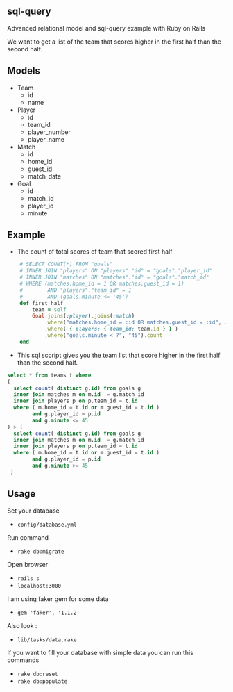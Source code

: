 ## sql-query
Advanced relational model and sql-query example with Ruby on Rails

We want to get a list of the team that scores higher in the first half than the second half.

## Models 

+ Team
  - id
  - name
+ Player
  - id
  - team_id
  - player_number
  - player_name
+ Match
  - id
  - home_id
  - guest_id
  - match_date     
+ Goal
  - id
  - match_id
  - player_id
  - minute 

## Example 
+ The count of total scores of team that scored first half
```ruby
    # SELECT COUNT(*) FROM "goals" 
    # INNER JOIN "players" ON "players"."id" = "goals"."player_id" 
    # INNER JOIN "matches" ON "matches"."id" = "goals"."match_id" 
    # WHERE (matches.home_id = 1 OR matches.guest_id = 1) 
    #        AND "players"."team_id" = 1 
    #        AND (goals.minute <= '45')
    def first_half
    	team = self
    	Goal.joins(:player).joins(:match)
            .where("matches.home_id = :id OR matches.guest_id = :id", :id => team.id)
            .where( { players: { team_id: team.id } } )
            .where("goals.minute < ?", "45").count
    end
```

+ This sql sccript gives you the team list that score higher in the first half than the second half.
```sql
select * from teams t where 
( 
  select count( distinct g.id) from goals g 
  inner join matches m on m.id  = g.match_id 
  inner join players p on p.team_id = t.id 
  where ( m.home_id = t.id or m.guest_id = t.id ) 
        and g.player_id = p.id
        and g.minute <= 45     
) > ( 
  select count( distinct g.id) from goals g 
  inner join matches m on m.id  = g.match_id 
  inner join players p on p.team_id = t.id 
  where ( m.home_id = t.id or m.guest_id = t.id ) 
        and g.player_id = p.id
        and g.minute >= 45  
 )
```
## Usage
Set your database
- `config/database.yml` 

Run command
* `rake db:migrate`

Open browser
* `rails s`
* `localhost:3000`

I am using faker gem for some data 
* `gem 'faker', '1.1.2'`

Also look : 
* `lib/tasks/data.rake` 

If you want to fill your database with simple data you can run this commands
- `rake db:reset`    
- `rake db:populate` 
 
